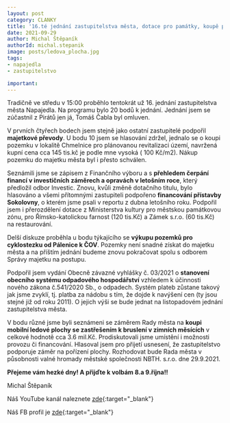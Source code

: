 ```yaml
---
layout: post
category: CLANKY
title: '16.té jednání zastupitelstva města, dotace pro památky, koupě pozemku na Chmelnici a záměr nákupu zastřešené ledové plochy'
date: 2021-09-29
author: Michal Štěpaník
authorId: michal.stepanik
image: posts/ledova_plocha.jpg
tags: 
- napajedla 
- zastupitelstvo

important:
---
```

Tradičně ve středu v 15:00 proběhlo tentokrát už 16. jednání zastupitelstva města Napajedla. Na programu bylo 20 bodů k jednání. Jednání jsem se zúčastnil z Pirátů jen já, Tomáš Čabla byl omluven.

V prvních čtyřech bodech jsem stejně jako ostatní zastupitelé podpořil **majetkové převody**. U bodu 10 jsem se hlasování zdržel, jednalo se o koupi pozemku v lokalitě Chmelnice pro plánovanou revitalizaci území, navržená kupní cena cca 145 tis.kč je podle mne vysoká ( 100 Kč/m2). Nákup pozemku do majetku města byl i přesto schválen. 

Seznámili jsme se zápisem z Finančního výboru a s **přehledem čerpání financí v investičních záměrech a opravách v letošním roce**, který předložil odbor Investic. Znovu, kvůli změně dotačního titulu, bylo hlasováno a všemi přítomnými zastupiteli podpořeno **financování přístavby Sokolovny**, o kterém jsme psali v reportu z dubna letošního roku. Podpořil jsem i přerozdělení dotace z Ministerstva kultury pro městskou památkovou zónu, pro Římsko-katolickou farnost (120 tis.Kč) a Zámek s.r.o. (60 tis.Kč) na restaurování.

Delší diskuze proběhla u bodu týkajícího se **výkupu pozemků pro cyklostezku od Pálenice k ČOV**. Pozemky není snadné získat do majetku města a na příštím jednání budeme znovu pokračovat spolu s odborem Správy majetku na postupu.

Podpořil jsem vydání Obecně závazné vyhlášky č. 03/2021 o **stanovení obecního systému odpadového hospodářství** vzhledem k účinnosti nového zákona č.541/2020 Sb., o odpadech. Systém plateb zůstane takový jak jsme zvyklí, tj. platba za nádobu s tím, že dojde k navýšení cen (ty jsou stejné již od roku 2011). O jejich výši se bude jednat na listopadovém jednání zastupitelstva města.

V bodu různé jsme byli seznámeni se záměrem Rady města na **koupi mobilní ledové plochy se zastřešením k bruslení v zimních měsících** v celkové hodnotě cca 3.6 mil.Kč. Prodiskutovali jsme umístění i možnosti provozu či financování. Hlasoval jsem pro přijetí usnesení, že zastupitelstvo podporuje záměr na pořízení plochy. Rozhodovat bude Rada města v působnosti valné hromady městské společnosti NBTH. s.r.o. dne 29.9.2021. 


**Přejeme vám hezké dny! A přijďte k volbám 8.a 9.října!!**

 Michal Štěpaník








Náš YouTube kanál naleznete [zde](https://www.youtube.com/channel/UCgoN2Mo3r-xe0iO6N5HRWHA){:target="_blank"}

Náš FB profil je [zde](https://www.facebook.com/piratinapa){:target="_blank"}

